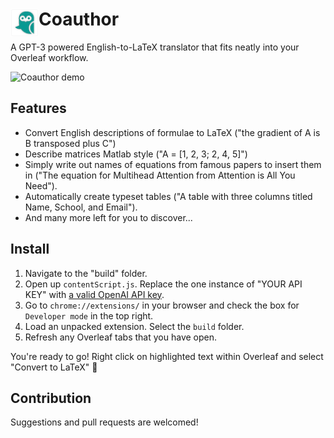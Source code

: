 # <img src="public/icons/icon_48.png" width="45" align="left">  Coauthor

A GPT-3 powered English-to-LaTeX translator that fits neatly into your Overleaf workflow.

![Coauthor demo](demo.gif)

## Features

- Convert English descriptions of formulae to LaTeX ("the gradient of A is B transposed plus C")
- Describe matrices Matlab style ("A = [1, 2, 3; 2, 4, 5]")
- Simply write out names of equations from famous papers to insert them in ("The equation for Multihead Attention from Attention is All You Need").
- Automatically create typeset tables ("A table with three columns titled Name, School, and Email").
- And many more left for you to discover...

## Install

1. Navigate to the "build" folder.
2. Open up `contentScript.js`. Replace the one instance of "YOUR API KEY" with [a valid OpenAI API key](https://beta.openai.com/account/api-keys).
3. Go to `chrome://extensions/` in your browser and check the box for `Developer mode` in the top right.
4. Load an unpacked extension. Select the `build` folder.
5. Refresh any Overleaf tabs that you have open.

You're ready to go! Right click on highlighted text within Overleaf and select "Convert to LaTeX" 🎉

## Contribution

Suggestions and pull requests are welcomed!

